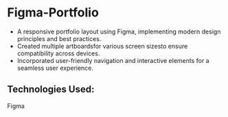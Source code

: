 # Figma-Portfolio

  * A responsive portfolio layout using Figma, implementing modern design principles and best practices.
  * Created multiple artboardsfor various screen sizesto ensure compatibility across devices.
  * Incorporated user-friendly navigation and interactive elements for a seamless user experience.

## Technologies Used: 
  Figma

